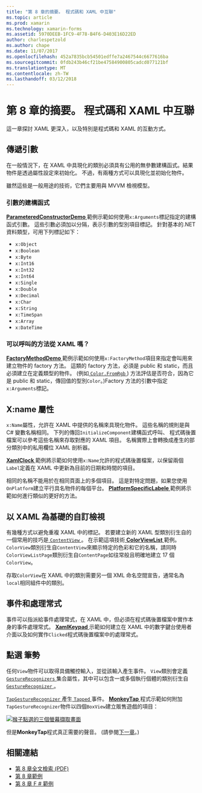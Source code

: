 ```yaml
---
title: "第 8 章的摘要。 程式碼和 XAML 中互聯"
ms.topic: article
ms.prod: xamarin
ms.technology: xamarin-forms
ms.assetid: 5970DEEB-1FC9-4F78-B4F6-D403E16D22ED
author: charlespetzold
ms.author: chape
ms.date: 11/07/2017
ms.openlocfilehash: 452a7835bcb54501edffe7a2467544c6677616ba
ms.sourcegitcommit: 0fdb243b46cf21be47584900805cadcd077121bf
ms.translationtype: MT
ms.contentlocale: zh-TW
ms.lasthandoff: 03/12/2018
---
```

# <a name="summary-of-chapter-8-code-and-xaml-in-harmony"></a>第 8 章的摘要。 程式碼和 XAML 中互聯

這一章探討 XAML 更深入，以及特別是程式碼和 XAML 的互動方式。

## <a name="passing-arguments"></a>傳遞引數

在一般情況下，在 XAML 中具現化的類別必須具有公用的無參數建構函式。結果物件是透過屬性設定來初始化。 不過，有兩種方式可以具現化並初始化物件。

雖然這些是一般用途的技術，它們主要用與 MVVM 檢視模型。

### <a name="constructors-with-arguments"></a>引數的建構函式

[ **ParameteredConstructorDemo** ](https://github.com/xamarin/xamarin-forms-book-samples/tree/master/Chapter08/ParameteredConstructorDemo)範例示範如何使用`x:Arguments`標記指定的建構函式引數。 這些引數必須加以分隔，表示引數的型別項目標記。 針對基本的.NET 資料類型，可用下列標記如下：

- `x:Object`
- `x:Boolean`
- `x:Byte`
- `x:Int16`
- `x:Int32`
- `x:Int64`
- `x:Single`
- `x:Double`
- `x:Decimal`
- `x:Char`
- `x:String`
- `x:TimeSpan`
- `x:Array`
- `x:DateTime`

### <a name="can-i-call-methods-from-xaml"></a>可以呼叫的方法從 XAML 嗎？

[ **FactoryMethodDemo** ](https://github.com/xamarin/xamarin-forms-book-samples/tree/master/Chapter08/FactoryMethodDemo)範例示範如何使用`x:FactoryMethod`項目來指定會叫用來建立物件的 factory 方法。 這類的 factory 方法，必須是 public 和 static，而且必須建立在定義類型的物件。 (例如[ `Color.FromRgb` ](https://developer.xamarin.com/api/member/Xamarin.Forms.Color.FromRgb/p/System.Double/System.Double/System.Double/)) 方法評估是否符合，因為它是 public 和 static，傳回值的型別`Color`。)Factory 方法的引數中指定`x:Arguments`標記。

## <a name="the-xname-attribute"></a>X:name 屬性

`x:Name`屬性，允許在 XAML 中提供的名稱來具現化物件。 這些名稱的規則是與 C# 變數名稱相同。 下列的傳回`InitializeComponent`建構函式呼叫、 程式碼後置檔案可以參考這些名稱來存取對應的 XAML 項目。 名稱實際上會轉換成產生的部分類別中的私用欄位 XAML 剖析器。

[ **XamlClock** ](https://github.com/xamarin/xamarin-forms-book-samples/tree/master/Chapter08/XamlClock)範例將示範如何使用`x:Name`允許的程式碼後置檔案，以保留兩個`Label`定義在 XAML 中更新為目前的日期和時間的項目。

相同的名稱不能用於在相同頁面上的多個項目。 這是對特定問題，如果您使用`OnPlatform`建立平行具名物件的每個平台。 [ **PlatformSpecificLabele** ](https://github.com/xamarin/xamarin-forms-book-samples/tree/master/Chapter08/PlatformSpecificLabels)範例將示範如何進行類似的更好的方法。

## <a name="custom-xaml-based-views"></a>以 XAML 為基礎的自訂檢視

有幾種方式以避免重複 XAML 中的標記。 若要建立新的 XAML 型類別衍生自的一個常用的技巧是[ `ContentView` ](https://developer.xamarin.com/api/type/Xamarin.Forms.ContentView/)。 在示範這項技術[ **ColorViewList** ](https://github.com/xamarin/xamarin-forms-book-samples/tree/master/Chapter08/ColorViewList)範例。 `ColorView`類別衍生自`ContentView`來顯示特定的色彩和它的名稱，請同時`ColorViewListPage`類別衍生自`ContentPage`如往常般且明確地建立 17 個`ColorView`。

存取`ColorView`在 XAML 中的類別需要另一個 XML 命名空間宣告，通常名為`local`相同組件中的類別。

## <a name="events-and-handlers"></a>事件和處理常式

事件可以指派給事件處理常式，在 XAML 中，但必須在程式碼後置檔案中實作本身的事件處理常式。 [ **XamlKeypad** ](https://github.com/xamarin/xamarin-forms-book-samples/tree/master/Chapter08/XamlKeypad)示範如何建立在 XAML 中的數字鍵台使用者介面以及如何實作`Clicked`程式碼後置檔案中的處理常式。

## <a name="tap-gestures"></a>點選 筆勢

任何`View`物件可以取得具備觸控輸入，並從該輸入產生事件。 `View`類別會定義[ `GestureRecognizers` ](https://developer.xamarin.com/api/property/Xamarin.Forms.View.GestureRecognizers/)集合屬性，其中可以包含一或多個執行個體的類別衍生自[ `GestureRecognizer` ](https://developer.xamarin.com/api/type/Xamarin.Forms.GestureRecognizer/)。

[ `TapGestureRecognizer` ](https://developer.xamarin.com/api/type/Xamarin.Forms.TapGestureRecognizer/)產生[ `Tapped` ](https://developer.xamarin.com/api/event/Xamarin.Forms.TapGestureRecognizer.Tapped/)事件。 [ **MonkeyTap** ](https://github.com/xamarin/xamarin-forms-book-samples/tree/master/Chapter08/MonkeyTap)程式示範如何附加`TapGestureRecognizer`物件以四個`BoxView`建立販售遊戲的項目：

[![猴子點選的三個螢幕擷取畫面](images/ch08fg07-small.png "Imitation 遊戲")](images/ch08fg07-large.png#lightbox "Imitation 遊戲")

但是**MonkeyTap**程式真正需要的聲音。 (請參閱[下一章](chapter09.md)。)



## <a name="related-links"></a>相關連結

- [第 8 章全文檢索 (PDF)](https://download.xamarin.com/developer/xamarin-forms-book/XamarinFormsBook-Ch08-Apr2016.pdf)
- [第 8 章範例](https://github.com/xamarin/xamarin-forms-book-samples/tree/master/Chapter08)
- [第 8 章 F # 範例](https://github.com/xamarin/xamarin-forms-book-samples/tree/master/Chapter08/FS/XamlKeypad)
